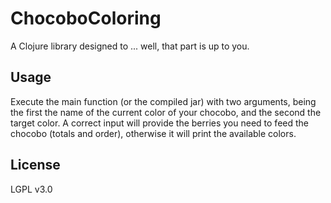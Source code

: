 # ChocoboColoring

A Clojure library designed to ... well, that part is up to you.

## Usage

Execute the main function (or the compiled jar) with two arguments, being the first the name of the current color of your chocobo, and the second the target color. A correct input will provide the berries you need to feed the chocobo (totals and order), otherwise it will print the available colors.

## License

LGPL v3.0 

